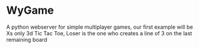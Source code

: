 # WyGame

A python webserver for simple multiplayer games,
our first example will be Xs only 3d Tic Tac Toe, Loser is the one who creates a line of 3 on the last remaining board
